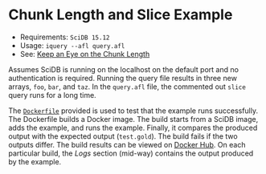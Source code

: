 # Chunk Length and Slice Example

* Requirements: `SciDB 15.12`
* Usage: `iquery --afl query.afl`
* See: [Keep an Eye on the Chunk Length](http://rvernica.github.io/2016/07/chunk-slice)

Assumes SciDB is running on the localhost on the default port and no authentication is required. Running the query file results in three new arrays, `foo`, `bar`, and `taz`. In the `query.afl` file, the commented out `slice` query runs for a long time.

The [`Dockerfile`](Dockerfile) provided is used to test that the example runs successfully. The Dockerfile builds a Docker image. The build starts from a SciDB image, adds the example, and runs the example. Finally, it compares the produced output with the expected output (`test.gold`). The build fails if the two outputs differ. The build results can be viewed on [Docker Hub](https://hub.docker.com/r/rvernica/scidb-examples/builds/). On each particular build, the *Logs* section (mid-way) contains the output produced by the example.
